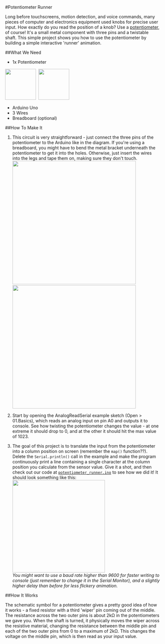 #Potentiometer Runner

Long before touchscreens, motion detection, and voice commands, many pieces of computer and electronics 
equipment used knobs for precise user input. How exactly do you read the position of a knob? Use a 
[potentiometer](https://www.arduino.cc/en/Tutorial/Potentiometer), of course! It's a small metal component with 
three pins and a twistable shaft. This simple project shows you how to use the potentiometer by building
a simple interactive 'runner' animation.

##What We Need

* 1x Potentiometer

<img src="https://www.futurlec.com/Pictures/D_Shaft_Potentiometer.jpg" height="100px">
&nbsp;<img src="http://farasbee.com/blog/wp-content/uploads/2012/02/potentiometer.png" height="100px">

* Arduino Uno
* 3 Wires
* Breadboard (optional)


##How To Make It

1. This circuit is very straightforward - just connect the three pins of the potentiometer to the
Arduino like in the diagram. If you're using a breadboard, you might have to bend the metal bracket underneath 
the potentiometer to get it into the holes. Otherwise, just insert the wires into the legs and tape them on, 
making sure they don't touch.
<br><img src="https://cloud.githubusercontent.com/assets/3172103/9155886/a2e0d0be-3e95-11e5-9e4b-9eb8482deeff.png" width="400px">
&nbsp;<img src="https://cloud.githubusercontent.com/assets/3172103/9155883/7f28309a-3e95-11e5-857a-748bf3658fdc.png" width="400px">

2. Start by opening the AnalogReadSerial example sketch (Open > 01.Basics), which reads an analog input on
pin A0 and outputs it to console. See how twisting the potentiometer changes the value - at one extreme it should
drop to 0, and at the other it should hit the max value of 1023.

3. The goal of this project is to translate the input from the potentiometer into a column position on screen
(remember the `map()` function??). Delete the `Serial.println()` call in the example and 
make the program continuously print a line containing a single character at the
column position you calculate from the sensor value. Give it a shot, and then 
check out our code at [`potentiometer_runner.ino`](potentiometer_runner.ino) to see how we did it! 
It should look something like this:
<br><img src="https://cloud.githubusercontent.com/assets/3172103/9155900/14d2374e-3e96-11e5-8933-973a3d51eac3.png" height="300px"><br>
*You might want to use a baud rate higher than 9600 for faster writing to console (just remember to
change it in the Serial Monitor), and a slightly higher delay than before for less flickery animation.*


##How It Works

The schematic symbol for a potentiometer gives a pretty good idea of how it works - a fixed resistor with
a third 'wiper' pin coming out of the middle. The resistance across the two outer pins is about 2kΩ in the
potentiometers we gave you. When the shaft is turned, it physically moves the wiper across the resistive
material, changing the resistance between the middle pin and each of the two outer pins from 0 to a maximum
of 2kΩ. This changes the voltage on the middle pin, which is then read as your input value.
